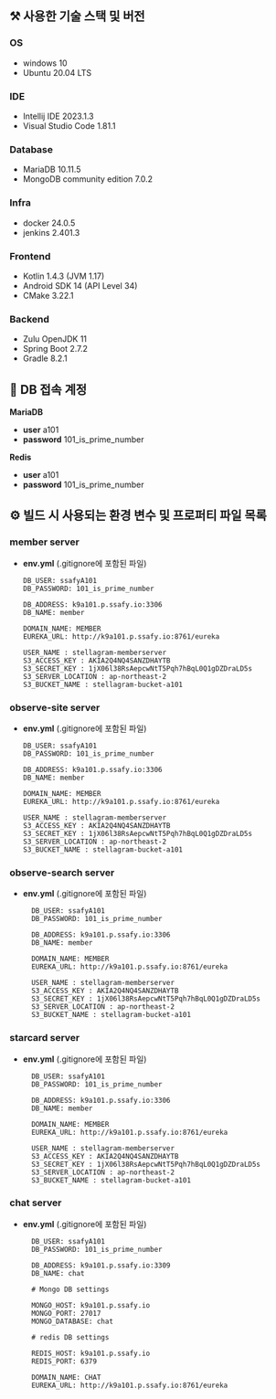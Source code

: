 ## ⚒️ 사용한 기술 스택 및 버전

### OS

- windows 10
- Ubuntu 20.04 LTS

### IDE

- Intellij IDE 2023.1.3
- Visual Studio Code 1.81.1

### Database

- MariaDB 10.11.5
- MongoDB community edition 7.0.2

### Infra

- docker 24.0.5
- jenkins 2.401.3

### Frontend

- Kotlin 1.4.3 (JVM 1.17)
- Android SDK 14 (API Level 34) 
- CMake 3.22.1

### Backend

- Zulu OpenJDK 11
- Spring Boot 2.7.2
- Gradle 8.2.1



## 📀 DB 접속 계정

**MariaDB**

- **user** a101
- **password** 101_is_prime_number

**Redis**

- **user** a101
- **password** 101_is_prime_number


## ⚙️ 빌드 시 사용되는 환경 변수 및 프로퍼티 파일 목록


### member server

- **env.yml** (.gitignore에 포함된 파일)

    ```
    DB_USER: ssafyA101
    DB_PASSWORD: 101_is_prime_number
    
    DB_ADDRESS: k9a101.p.ssafy.io:3306
    DB_NAME: member
    
    DOMAIN_NAME: MEMBER
    EUREKA_URL: http://k9a101.p.ssafy.io:8761/eureka
    
    USER_NAME : stellagram-memberserver
    S3_ACCESS_KEY : AKIA2Q4NQ4SANZDHAYTB
    S3_SECRET_KEY : 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
    S3_SERVER_LOCATION : ap-northeast-2
    S3_BUCKET_NAME : stellagram-bucket-a101
    ```


### observe-site server

- **env.yml** (.gitignore에 포함된 파일)
    ```
    DB_USER: ssafyA101
    DB_PASSWORD: 101_is_prime_number
    
    DB_ADDRESS: k9a101.p.ssafy.io:3306
    DB_NAME: member
    
    DOMAIN_NAME: MEMBER
    EUREKA_URL: http://k9a101.p.ssafy.io:8761/eureka
    
    USER_NAME : stellagram-memberserver
    S3_ACCESS_KEY : AKIA2Q4NQ4SANZDHAYTB
    S3_SECRET_KEY : 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
    S3_SERVER_LOCATION : ap-northeast-2
    S3_BUCKET_NAME : stellagram-bucket-a101
    ```

### observe-search server

- **env.yml** (.gitignore에 포함된 파일)
  ```
    DB_USER: ssafyA101
    DB_PASSWORD: 101_is_prime_number
    
    DB_ADDRESS: k9a101.p.ssafy.io:3306
    DB_NAME: member
    
    DOMAIN_NAME: MEMBER
    EUREKA_URL: http://k9a101.p.ssafy.io:8761/eureka
    
    USER_NAME : stellagram-memberserver
    S3_ACCESS_KEY : AKIA2Q4NQ4SANZDHAYTB
    S3_SECRET_KEY : 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
    S3_SERVER_LOCATION : ap-northeast-2
    S3_BUCKET_NAME : stellagram-bucket-a101
  ```

### starcard server

- **env.yml** (.gitignore에 포함된 파일)
  ```
    DB_USER: ssafyA101
    DB_PASSWORD: 101_is_prime_number
    
    DB_ADDRESS: k9a101.p.ssafy.io:3306
    DB_NAME: member
    
    DOMAIN_NAME: MEMBER
    EUREKA_URL: http://k9a101.p.ssafy.io:8761/eureka
    
    USER_NAME : stellagram-memberserver
    S3_ACCESS_KEY : AKIA2Q4NQ4SANZDHAYTB
    S3_SECRET_KEY : 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
    S3_SERVER_LOCATION : ap-northeast-2
    S3_BUCKET_NAME : stellagram-bucket-a101
  ```

### chat server

- **env.yml** (.gitignore에 포함된 파일)
  ```
    DB_USER: ssafyA101
    DB_PASSWORD: 101_is_prime_number
    
    DB_ADDRESS: k9a101.p.ssafy.io:3309
    DB_NAME: chat
    
    # Mongo DB settings
    
    MONGO_HOST: k9a101.p.ssafy.io
    MONGO_PORT: 27017
    MONGO_DATABASE: chat
    
    # redis DB settings
    
    REDIS_HOST: k9a101.p.ssafy.io
    REDIS_PORT: 6379
    
    DOMAIN_NAME: CHAT
    EUREKA_URL: http://k9a101.p.ssafy.io:8761/eureka

  ```
